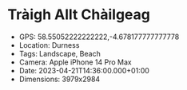 # Tràigh Allt Chàilgeag

- GPS: 58.55052222222222,-4.678177777777778
- Location: Durness
- Tags: Landscape, Beach
- Camera: Apple iPhone 14 Pro Max
- Date: 2023-04-21T14:36:00.000+01:00
- Dimensions: 3979x2984
